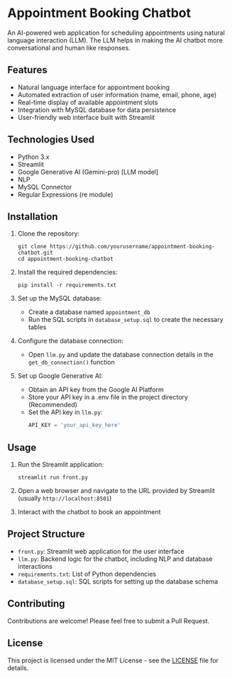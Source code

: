 # Appointment Booking Chatbot

An AI-powered web application for scheduling appointments using natural language interaction (LLM). The LLM helps in making the AI chatbot more conversational and human like responses.

## Features

- Natural language interface for appointment booking
- Automated extraction of user information (name, email, phone, age)
- Real-time display of available appointment slots
- Integration with MySQL database for data persistence
- User-friendly web interface built with Streamlit

## Technologies Used

- Python 3.x
- Streamlit
- Google Generative AI (Gemini-pro) [LLM model]
- NLP
- MySQL Connector
- Regular Expressions (re module)

## Installation

1. Clone the repository:
   ```
   git clone https://github.com/yourusername/appointment-booking-chatbot.git
   cd appointment-booking-chatbot
   ```

2. Install the required dependencies:
   ```
   pip install -r requirements.txt
   ```

3. Set up the MySQL database:
   - Create a database named `appointment_db`
   - Run the SQL scripts in `database_setup.sql` to create the necessary tables

4. Configure the database connection:
   - Open `llm.py` and update the database connection details in the `get_db_connection()` function

5. Set up Google Generative AI:
   - Obtain an API key from the Google AI Platform
   - Store your API key in a .env file in the project directory (Recommended)
   - Set the API key in `llm.py`:
     ```python
     API_KEY = 'your_api_key_here'
     ```

## Usage

1. Run the Streamlit application:
   ```
   streamlit run front.py
   ```

2. Open a web browser and navigate to the URL provided by Streamlit (usually `http://localhost:8501`)

3. Interact with the chatbot to book an appointment

## Project Structure

- `front.py`: Streamlit web application for the user interface
- `llm.py`: Backend logic for the chatbot, including NLP and database interactions
- `requirements.txt`: List of Python dependencies
- `database_setup.sql`: SQL scripts for setting up the database schema

## Contributing

Contributions are welcome! Please feel free to submit a Pull Request.

## License

This project is licensed under the MIT License - see the [LICENSE](LICENSE) file for details.

